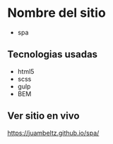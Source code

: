 # Nombre del sitio 
- spa

## Tecnologias usadas
- html5
- scss
- gulp
- BEM

## Ver sitio en vivo
https://juambeltz.github.io/spa/
